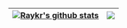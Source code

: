 | <a href="https://github.com/raykr"><img align="center" src="https://github-readme-stats.vercel.app/api?username=raykr&show_icons=true&include_all_commits=true&theme=dracula&hide_border=true" alt="Raykr's github stats" /></a> | <a href="https://github.com/raykr"><img align="center" src="https://github-readme-stats.vercel.app/api/top-langs/?username=raykr&layout=compact&theme=dracula&hide_border=true" /></a> |
| ------------- | ------------- |

